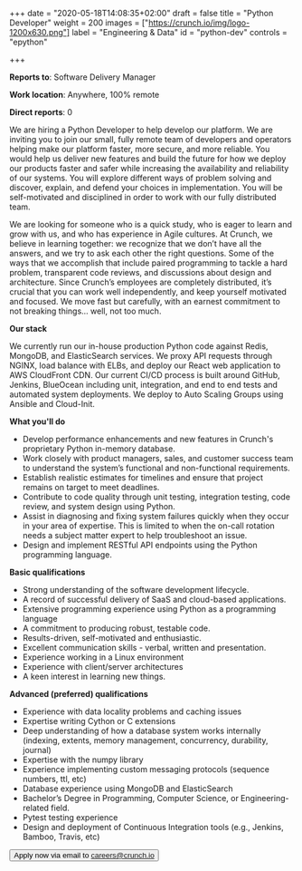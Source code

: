 +++
date = "2020-05-18T14:08:35+02:00"
draft = false
title = "Python Developer"
weight = 200
images = ["https://crunch.io/img/logo-1200x630.png"]
label = "Engineering & Data"
id = "python-dev"
controls = "epython"

+++

**Reports to**: Software Delivery Manager

**Work location**: Anywhere, 100% remote

**Direct reports**: 0

We are hiring a Python Developer to help develop our platform. We are inviting you to join our small, fully remote team of developers and operators helping make our platform faster, more secure, and more reliable. You would help us deliver new features and build the future for how we deploy our products faster and safer while increasing the availability and reliability of our systems. You will explore different ways of problem solving and discover, explain, and defend your choices in implementation. You will be self-motivated and disciplined in order to work with our fully distributed team.

We are looking for someone who is a quick study, who is eager to learn and grow with us, and who has experience in Agile cultures. At Crunch, we believe in learning together: we recognize that we don’t have all the answers, and we try to ask each other the right questions. Some of the ways that we accomplish that include paired programming to tackle a hard problem, transparent code reviews, and discussions about design and architecture. Since Crunch’s employees are completely distributed, it’s crucial that you can work well independently, and keep yourself motivated and focused. We move fast but carefully, with an earnest commitment to not breaking things… well, not too much.

**Our stack**

We currently run our in-house production Python code against Redis, MongoDB, and ElasticSearch services. We proxy API requests through NGINX, load balance with ELBs, and deploy our React web application to AWS CloudFront CDN. Our current CI/CD process is built around GitHub, Jenkins, BlueOcean including unit, integration, and end to end tests and automated system deployments. We deploy to Auto Scaling Groups using Ansible and Cloud-Init.

**What you'll do**

- Develop performance enhancements and new features in Crunch's proprietary Python in-memory database.
- Work closely with product managers, sales, and customer success team to understand the system’s functional and non-functional requirements.
- Establish realistic estimates for timelines and ensure that project remains on target to meet deadlines.
- Contribute to code quality through unit testing, integration testing, code review, and system design using Python.
- Assist in diagnosing and fixing system failures quickly when they occur in your area of expertise. This is limited to when the on-call rotation needs a subject matter expert to help troubleshoot an issue.
- Design and implement RESTful API endpoints using the Python programming language.

**Basic qualifications**

- Strong understanding of the software development lifecycle.
- A record of successful delivery of SaaS and cloud-based applications.
- Extensive programming experience using Python as a programming language
- A commitment to producing robust, testable code.
- Results-driven, self-motivated and enthusiastic.
- Excellent communication skills - verbal, written and presentation.
- Experience working in a Linux environment
- Experience with client/server architectures
- A keen interest in learning new things.

**Advanced (preferred) qualifications**

- Experience with data locality problems and caching issues
- Expertise writing Cython or C extensions
- Deep understanding of how a database system works internally (indexing, extents, memory management, concurrency, durability, journal)
- Expertise with the numpy library
- Experience implementing custom messaging protocols (sequence numbers, ttl, etc)
- Database experience using MongoDB and ElasticSearch
- Bachelor’s Degree in Programming, Computer Science, or Engineering-related field.
- Pytest testing experience
- Design and deployment of Continuous Integration tools (e.g., Jenkins, Bamboo, Travis, etc)

[//]: # (<button class="btn btn-success" onclick="location.href='https://jobs.smartrecruiters.com/oneclick-ui/company/YouGov1/publication/500ebd66-7004-4592-9c7d-24bbaa1f9258?dcr_id=DCRA1';">Apply now</button>)
<button class="btn btn-success" onclick="location.href='mailto:careers@crunch.io';">Apply now via email to careers@crunch.io</button>